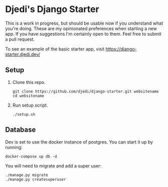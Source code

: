 # Djedi's Django Starter

This is a work in progress, but should be usable now if you understand what you're doing. These are my opinionated preferences when starting a new app. If you have suggestions I'm certainly open to them. Feel free to submit a pull request.

To see an example of the basic starter app, visit https://django-starter.djedi.dev/

## Setup

1. Clone this repo.

   ```shell
   git clone https://github.com/djedi/django-starter.git websitename
   cd websitename
   ```

1. Run setup script.

   ```shell
   ./setup.sh
   ```

## Database

Dev is set to use the docker instance of postgres. You can start it up by running:

```shell
docker-compose up db -d
```

You will need to migrate and add a super user:

```shell
./manage.py migrate
./manage.py createsuperuser
```
